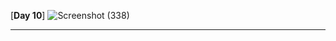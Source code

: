
[**Day 10**]
![Screenshot (338)](https://user-images.githubusercontent.com/85113970/137703714-ad455b54-7dcd-4eaf-867b-a824135c801d.png)

----------------------------------------------------------------------------------------------------------------------------------------------
